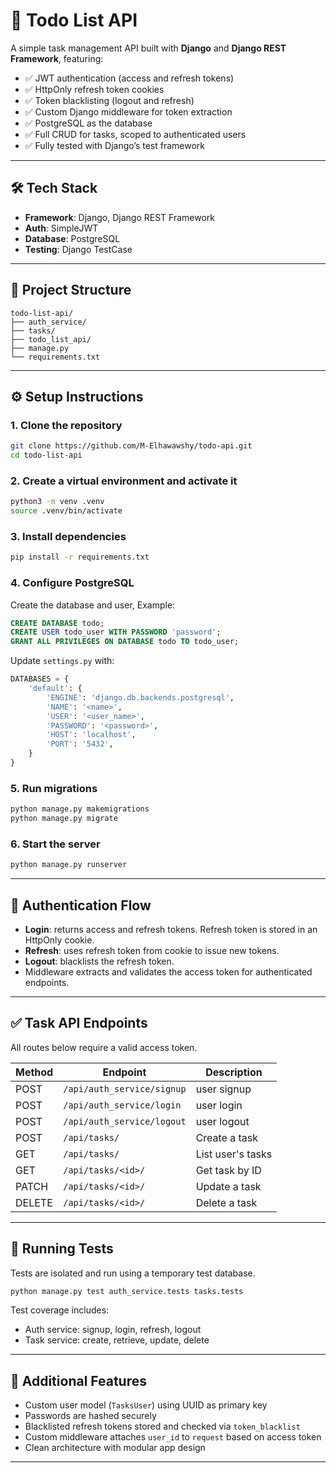 # 📝 Todo List API

A simple task management API built with **Django** and **Django REST Framework**, featuring:

- ✅ JWT authentication (access and refresh tokens)
- ✅ HttpOnly refresh token cookies
- ✅ Token blacklisting (logout and refresh)
- ✅ Custom Django middleware for token extraction
- ✅ PostgreSQL as the database
- ✅ Full CRUD for tasks, scoped to authenticated users
- ✅ Fully tested with Django’s test framework

---

## 🛠 Tech Stack

- **Framework**: Django, Django REST Framework
- **Auth**: SimpleJWT
- **Database**: PostgreSQL
- **Testing**: Django TestCase

---

## 📁 Project Structure

```
todo-list-api/
├── auth_service/       
├── tasks/           
├── todo_list_api/      
├── manage.py
└── requirements.txt
```

---

## ⚙️ Setup Instructions

### 1. Clone the repository

```bash
git clone https://github.com/M-Elhawawshy/todo-api.git
cd todo-list-api
```

### 2. Create a virtual environment and activate it

```bash
python3 -m venv .venv
source .venv/bin/activate
```

### 3. Install dependencies

```bash
pip install -r requirements.txt
```

### 4. Configure PostgreSQL

Create the database and user, Example:
```sql
CREATE DATABASE todo;
CREATE USER todo_user WITH PASSWORD 'password';
GRANT ALL PRIVILEGES ON DATABASE todo TO todo_user;
```

Update `settings.py` with:

```python
DATABASES = {
    'default': {
        'ENGINE': 'django.db.backends.postgresql',
        'NAME': '<name>',
        'USER': '<user_name>',
        'PASSWORD': '<password>',
        'HOST': 'localhost',
        'PORT': '5432',
    }
}
```

### 5. Run migrations

```bash
python manage.py makemigrations
python manage.py migrate
```

### 6. Start the server

```bash
python manage.py runserver
```

---

## 🔐 Authentication Flow

- **Login**: returns access and refresh tokens. Refresh token is stored in an HttpOnly cookie.
- **Refresh**: uses refresh token from cookie to issue new tokens.
- **Logout**: blacklists the refresh token.
- Middleware extracts and validates the access token for authenticated endpoints.

---

## ✅ Task API Endpoints

All routes below require a valid access token.

| Method | Endpoint                   | Description       |
|--------|----------------------------|-------------------|
| POST   | `/api/auth_service/signup` | user signup       |
| POST   | `/api/auth_service/login`  | user login        |
| POST   | `/api/auth_service/logout` | user logout       |
| POST   | `/api/tasks/`              | Create a task     |
| GET    | `/api/tasks/`              | List user's tasks |
| GET    | `/api/tasks/<id>/`         | Get task by ID    |
| PATCH  | `/api/tasks/<id>/`         | Update a task     |
| DELETE | `/api/tasks/<id>/`         | Delete a task     |

---

## 🧪 Running Tests

Tests are isolated and run using a temporary test database.

```bash
python manage.py test auth_service.tests tasks.tests
```

Test coverage includes:

- Auth service: signup, login, refresh, logout
- Task service: create, retrieve, update, delete

---

## 🧠 Additional Features

- Custom user model (`TasksUser`) using UUID as primary key
- Passwords are hashed securely
- Blacklisted refresh tokens stored and checked via `token_blacklist`
- Custom middleware attaches `user_id` to `request` based on access token
- Clean architecture with modular app design

---

